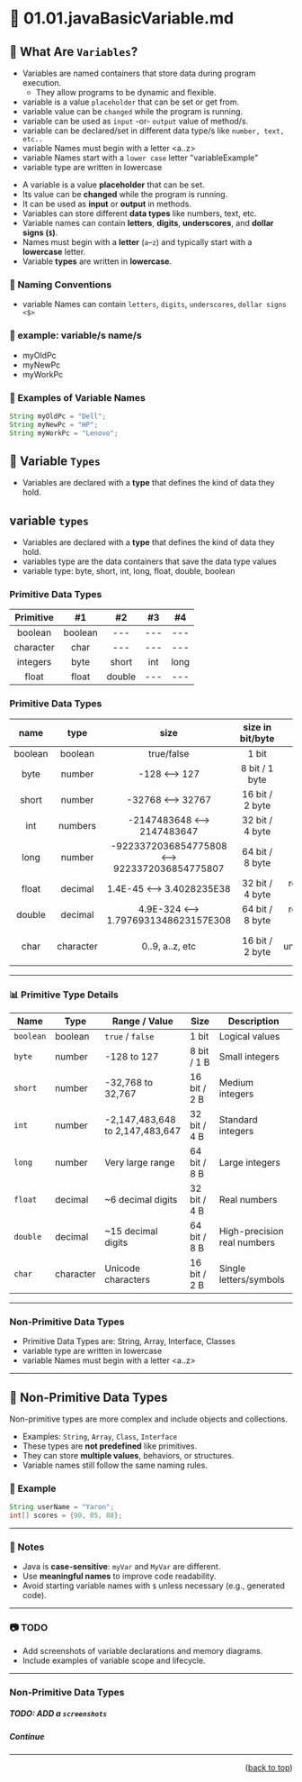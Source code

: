 <a name="topage"></a>

# 📘 01.01.javaBasicVariable.md

## 🧠 What Are `Variables`?

* Variables are named containers that store data during program execution. 
   * They allow programs to be dynamic and flexible.
* variable is a value `placeholder` that can be set or get from.
* variable value can be `changed` while the program is running.
* variable can be used as `input` -or- `output` value of method/s.
* variable can be declared/set in different data type/s like `number, text, etc..`
* variable Names must begin with a letter <a..z>
* variable Names start with a `lower case` letter "variableExample"
* variable type are written in lowercase 

- A variable is a value **placeholder** that can be set.
- Its value can be **changed** while the program is running.
- It can be used as **input** or **output** in methods.
- Variables can store different **data types** like numbers, text, etc.
- Variable names can contain **letters**, **digits**, **underscores**, and **dollar signs (`$`)**.
- Names must begin with a **letter** (`a`–`z`) and typically start with a **lowercase** letter.
- Variable **types** are written in **lowercase**.

### 📝 Naming Conventions
* variable Names can contain `letters`, `digits`, `underscores`, `dollar signs <$>`

### 🧩 example: variable/s name/s
* myOldPc
* myNewPc
* myWorkPc

### 📝 Examples of Variable Names

```java
String myOldPc = "Dell";
String myNewPc = "HP";
String myWorkPc = "Lenovo";
```

## 🧪 Variable `Types`

* Variables are declared with a **type** that defines the kind of data they hold.

## variable `types` 
* Variables are declared with a **type** that defines the kind of data they hold.
* variables type are the data containers that save the data type values 
* variable type: byte, short, int, long, float, double, boolean

### Primitive Data Types
| Primitive | #1 | #2 | #3 | #4 |
| :-: | :-: | :-: | :-: | :-: |
| boolean | boolean | --- | --- | --- | 
| character | char | --- | --- | --- | 
| integers | byte | short | int | long | 
| float | float | double | --- | --- | 

### Primitive Data Types
| name | type | size | size in bit/byte| description |
| :-: | :-: | :-: | :-: | :-: |
| boolean | boolean | true/false | 1 bit | true/false, yes/no, on/off | 
| byte | number | -128 <--> 127 | 8 bit / 1 byte | -- |
| short | number | -32768 <--> 32767 | 16 bit / 2 byte | -- |
| int | numbers | -2147483648 <--> 2147483647 | 32 bit / 4 byte | integers - whole numbers |
| long | number | -9223372036854775808 <--> 9223372036854775807 | 64 bit / 8 byte | whole numbers |
| float | decimal | 1.4E-45 <--> 3.4028235E38 | 32 bit / 4 byte | real numbers with a decimal points x6 |
| double | decimal | 4.9E-324 <--> 1.7976931348623157E308 | 64 bit / 8 byte | real numbers with a decimal points x15|
| char | character | 0..9, a..z, etc | 16 bit / 2 byte | single unicode/character/letter/ASCII values |

----

### 📊 Primitive Type Details

| Name     | Type     | Range / Value             | Size         | Description |
|----------|----------|---------------------------|--------------|-------------|
| `boolean`| boolean  | `true` / `false`          | 1 bit        | Logical values |
| `byte`   | number   | -128 to 127               | 8 bit / 1 B  | Small integers |
| `short`  | number   | -32,768 to 32,767         | 16 bit / 2 B | Medium integers |
| `int`    | number   | -2,147,483,648 to 2,147,483,647 | 32 bit / 4 B | Standard integers |
| `long`   | number   | Very large range          | 64 bit / 8 B | Large integers |
| `float`  | decimal  | ~6 decimal digits         | 32 bit / 4 B | Real numbers |
| `double` | decimal  | ~15 decimal digits        | 64 bit / 8 B | High-precision real numbers |
| `char`   | character| Unicode characters        | 16 bit / 2 B | Single letters/symbols |

----

### Non-Primitive Data Types

* Primitive Data Types are: String, Array, Interface, Classes
* variable type are written in lowercase
* variable Names must begin with a letter <a..z>

----

## 🧬 Non-Primitive Data Types

Non-primitive types are more complex and include objects and collections.

- Examples: `String`, `Array`, `Class`, `Interface`
- These types are **not predefined** like primitives.
- They can store **multiple values**, behaviors, or structures.
- Variable names still follow the same naming rules.

### 🧵 Example

```java
String userName = "Yaron";
int[] scores = {90, 85, 88};
```

----

### 📌 Notes

- Java is **case-sensitive**: `myVar` and `MyVar` are different.
- Use **meaningful names** to improve code readability.
- Avoid starting variable names with `$` unless necessary (e.g., generated code).

---

### 📷 TODO

- Add screenshots of variable declarations and memory diagrams.
- Include examples of variable scope and lifecycle.

----


### Non-Primitive Data Types

##### TODO: ADD a `screenshots`

##### Continue

----

<p align="right">(<a href="#topage">back to top</a>)</p>
<br/>
<br/>

